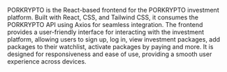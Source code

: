 PORKRYPTO is the React-based frontend for the PORKRYPTO investment platform. Built with React, CSS, and Tailwind CSS, it consumes the PORKRYPTO API using Axios for seamless integration. The frontend provides a user-friendly interface for interacting with the investment platform, allowing users to sign up, log in, view investment packages, add packages to their watchlist, activate packages by paying and more. It is designed for responsiveness and ease of use, providing a smooth user experience across devices.

